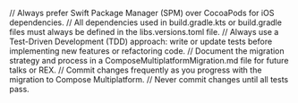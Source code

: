 // Always prefer Swift Package Manager (SPM) over CocoaPods for iOS dependencies.
// All dependencies used in build.gradle.kts or build.gradle files must always be defined in the libs.versions.toml file.
// Always use a Test-Driven Development (TDD) approach: write or update tests before implementing
new features or refactoring code.
// Document the migration strategy and process in a ComposeMultiplatformMigration.md file for future talks or REX.
// Commit changes frequently as you progress with the migration to Compose Multiplatform.
// Never commit changes until all tests pass.
